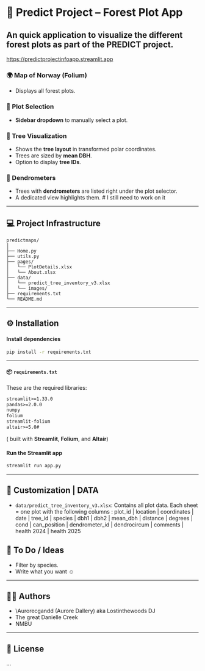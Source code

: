 # 🌲 Predict Project – Forest Plot  App

An quick application  to visualize the different forest plots as part of the **PREDICT project**.
---
https://predictprojectinfoapp.streamlit.app

### 🌍 Map of Norway (Folium)
* Displays all forest plots.

### 🧭 Plot Selection
* **Sidebar dropdown** to manually select a plot.

### 🌳 Tree Visualization
* Shows the **tree layout** in transformed polar coordinates.
* Trees are sized by **mean DBH**.
* Option to display **tree IDs**.

### 📐 Dendrometers
* Trees with **dendrometers** are listed right under the plot selector.
* A dedicated view highlights them. # I still need to work on it

---

## 💻 Project Infrastructure
```
predictmaps/
│
├── Home.py
├── utils.py
├── pages/
│   └── PlotDetails.xlsx
│   └── About.xlsx
├── data/
│   └── predict_tree_inventory_v3.xlsx
│   └── images/
├── requirements.txt
└── README.md
```
---

## ⚙️ Installation
#### Install dependencies

```bash
pip install -r requirements.txt
```
---
#### 📦 `requirements.txt`
These are the required libraries:
```txt
streamlit>=1.33.0
pandas>=2.0.0
numpy
folium
streamlit-folium
altair>=5.0#
```
( built with **Streamlit**, **Folium**, and **Altair**)

#### Run the Streamlit app

```bash
streamlit run app.py
```
---


## 📁  Customization | DATA 
* `data/predict_tree_inventory_v3.xlsx`: Contains all plot data.
Each sheet = one plot with the following columns :
plot_id |	location |	coordinates |	date |	tree_id |	species	| dbh1 |	dbh2 |	mean_dbh |	distance |	degrees |	cond |	can_position |	dendrometer_id |	dendrocircum |	comments |	health 2024 |	health 2025



## 🧪 To Do / Ideas
* Filter by species.
* Write what you want ☺ 

---

## 🧑‍💻 Authors
* \Aurorecgandd (Aurore Dallery) aka Lostinthewoods DJ
* The great Danielle Creek
* NMBU 
---

## 📜 License
...
